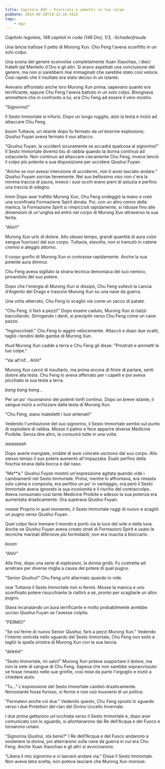 ```yaml
---
title: Capitolo 893 – Prostrati e ammetti le tue colpe
pubDate: 2024-06-28T19:13:16.442Z
tags:
    - mga
---
```



<em>Capitolo regolare,
148 capitoli in coda (148 Dio), 1/3,
-Schadenfreude</em>


Una lancia trafisse il petto di Murong Xun. Chu Feng l'aveva sconfitto in un solo colpo.


Una scena del genere sconvolse completamente Xuan Xiaochao, i dieci fratelli dal Mantello d'Oro e gli altri. Si erano aspettati una conclusione del genere, ma non si sarebbero mai immaginati che sarebbe stato così veloce. Così rapido che il risultato era stato deciso in un istante.


Avevano affrontato anche loro Murong Xun prima; sapevano quanto era terrificante, eppure Chu Feng l'aveva battuto in un solo colpo. Bisognava ammettere che in confronto a lui, era Chu Feng ad essere il vero mostro.


"Signorino!"


Il Sesto Immortale si infuriò. Dopo un lungo ruggito, alzò la testa e iniziò ad attaccare Chu Feng.


*boom* Tuttavia, un istante dopo fu fermato da un'enorme esplosione; Qiushui Fuyan aveva fermato il suo attacco.


"Qiushui Fuyan, la ucciderò sicuramente se accadrà qualcosa al signorino!" Il Sesto Immortale diventò blu di rabbia quando la donna continuò ad ostacolarlo. Non continuò ad attaccare ciecamente Chu Feng, invece lanciò il colpo più potente a sua disposizione per uccidere Qiushui Fuyan.


"Anche se non avessi intenzione di uccidermi, non ti avrei lasciato andare." Qiushui Fuyam sorrise lievemente. Nel suo bellissimo viso non c'era la minima traccia di paura, invece i suoi occhi erano pieni di astuzia e perfino una traccia di sdegno.


*hmm* Dopo aver trafitto Murong Xun, Chu Feng ondeggiò la mano e creò una sconfinata Formazione Spirit dorata. Poi, con un altro cenno della manica, la Formazione Spirit si rimpicciolì rapidamente, si ridusse fino alle dimensioni di un'unghia ed entrò nel corpo di Murong Xun attraverso la sua ferita.


"Ahh!!"


Murong Xun urlò di dolore. Allo stesso tempo, grandi quantità di aura color sangue fuoriuscì dal suo corpo. Tuttavia, stavolta, non si tramutò in catene cremisi e aleggiò attorno.


Il corpo gonfio di Murong Xun si contrasse rapidamente. Anche la sua potente aura diminuì.


Chu Feng aveva sigillato la strana tecnica demoniaca del suo nemico, privandolo del suo potere.


Dopo che l'energia di Murong Xun si dissipò, Chu Feng sollevò la Lancia d'Argento del Drago e trascinò Murong Xun su una nave da guerra.


Una volta atterrato, Chu Feng lo scagliò via come un sacco di patate.


"Chu Feng, ti farò a pezzi!" Dopo essere caduto, Murong Xun si rialzò barcollando. Stringendo i denti, si precipitò verso Chu Feng come un cane pazzo.


"Inginocchiati." Chu Feng lo aggirò velocemente. Attaccò e dopo due scatti, tagliò i tendini delle gambe di Murong Xun.


*thud* Murong Xun cadde a terra e Chu Feng gli disse: "Prostrati e ammetti le tue colpe."


"Vai all'inf... Ahh!"


Murong Xun cercò di insultarlo, ma prima ancora di finire di parlare, sentì dolore alla testa. Chu Feng lo aveva afferrato per i capelli e poi aveva picchiato la sua testa a terra.


*bang bang bang...*


Per un po' risuonarono dei potenti tonfi continui. Dopo un breve istante, il sangue iniziò a schizzare dalla testa di Murong Xun.


"Chu Feng, siano maledetti i tuoi antenati!"


Vedendo l'umiliazione del suo signorino, il Sesto Immortale sembò sul punto di esplodere di rabbia. Mosse il palmo e fece apparire diverse Medicine Proibite. Senza dire altro, le consumò tutte in una volta.


*aaaaaaah*


Dopo averle mangiate, ondate di aure colorate uscirono dal suo corpo. Allo stesso tempo il suo potere aumentò all'impazzata. Esalò perfino della foschia strana dalla bocca e dal naso.


"Me**a." Qiushui Fuyan mostrò un'espressione agitata quando vide i cambiamenti nel Sesto Immortale. Prima, mentre lo affrontava, era rimasta solo calma e composta, era perfino un po' in vantaggio, ora però il Sesto Immortale aveva ignorato la sua incolumità e il rischio del contraccolpo. Aveva consumato così tante Medicine Proibite e adesso la sua potenza era aumentata drasticamente. Ora superava Qiushui Fuyan.


*roaaar* Proprio in quel momento, il Sesto Immortale ruggì di nuovo e scagliò un pugno verso Qiushui Fuyan.


Quel colpo fece tremare il mondo e portò via la luce del sole e della luna. Anche se Qiushui Fuyan aveva creato strati di Formazioni Spirit e usato le tecniche marziali difensive più formidabili, non era riuscita a bloccarlo.


*boom*


"Ahh!"


Alla fine, dopo una serie di esplosioni, la donna gridò. Fu costretta ad arretrare per diverse miglia a causa del potere di quel pugno.


"Senior Qiushui!" Chu Feng urlò allarmato quando lo vide.


*roar* Tuttavia il Sesto Immortale non si fermò. Mosse la manica e uno sconfinato potere risucchiante la riattirò a sé, pronto per scagliarle un altro pugno.


Stava incanalando un'aura terrificante e molto probabilmente avrebbe ucciso Qiushui Fuyan se l'avesse colpita.


"FERMO!"


"Se osi ferire di nuovo Senior Qiushui, farò a pezzi Murong Xun." Vedendo l'intento omicida nello sguardo del Sesto Immortale, Chu Feng non esitò e tagliò la spalla sinistra di Murong Xun con la sua lancia.


"AHHH!"


"Sesto Immortale, mi salvi!" Murong Xun poteva sopportare il dolore, ma non la sete di sangue di Chu Feng. Sapeva che non sarebbe sopravvissuto se fosse rimasto nelle sue grinfie, così mise da parte l'orgoglio e iniziò a chiedere aiuto.


"Tu..." L'espressione del Sesto Immortale cambiò drasticamente. Nonostante fosse furioso, si fermò e non osò muoversi di un pollice.


"Fermatevi anche voi due." Vedendo questo, Chu Feng spostò lo sguardo verso i due Protettori del clan del Divino Uccello Invernale.


I due prima gettarono un'occhiata verso il Sesto Immortale e, dopo aver comunicato con lo sguardo, si allontanarono dai Re dell'Acqua e del Fuoco e tornarono umani.


"Signorina Qiushui, sta bene?" I Re dell?Acqua e del Fuoco andarono a sostenere la donna, poi atterrarono sulla nave da guerra in cui era Chu Feng. Anche Xuan Xiaochao e gli altri si avvicinarono.


"Libera il mio signorino e vi lascerò andare via." Disse il Sesto Immortale. Non aveva latra scelta, non poteva lasciare che Murong Xun morisse.
                                


                                




